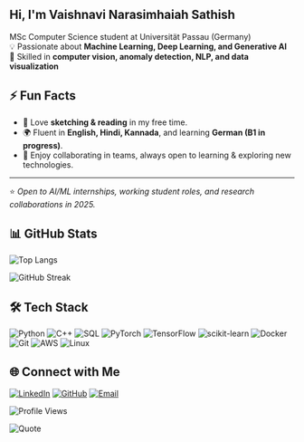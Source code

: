 ## Hi, I'm Vaishnavi Narasimhaiah Sathish
MSc Computer Science student at Universität Passau (Germany)  
💡 Passionate about **Machine Learning, Deep Learning, and Generative AI**  
🚀 Skilled in **computer vision, anomaly detection, NLP, and data visualization**  


## ⚡ Fun Facts  

- 🎨 Love **sketching & reading** in my free time.  
- 🌍 Fluent in **English, Hindi, Kannada**, and learning **German (B1 in progress)**.  
- 🤝 Enjoy collaborating in teams, always open to learning & exploring new technologies.  

---
⭐️ *Open to AI/ML internships, working student roles, and research collaborations in 2025.*  

## 📊 GitHub Stats  

![Top Langs](https://github-readme-stats.vercel.app/api/top-langs/?username=VaishnaviNarasimhaiahSathish&layout=compact&theme=tokyonight)  

![GitHub Streak](https://streak-stats.demolab.com?user=VaishnaviNarasimhaiahSathish&theme=tokyonight&hide_border=true)  

## 🛠 Tech Stack  

![Python](https://img.shields.io/badge/Python-3776AB?style=for-the-badge&logo=python&logoColor=white)
![C++](https://img.shields.io/badge/C++-00599C?style=for-the-badge&logo=c%2B%2B&logoColor=white)
![SQL](https://img.shields.io/badge/SQL-003B57?style=for-the-badge&logo=postgresql&logoColor=white)
![PyTorch](https://img.shields.io/badge/PyTorch-EE4C2C?style=for-the-badge&logo=pytorch&logoColor=white)
![TensorFlow](https://img.shields.io/badge/TensorFlow-FF6F00?style=for-the-badge&logo=tensorflow&logoColor=white)
![scikit-learn](https://img.shields.io/badge/scikit--learn-F7931E?style=for-the-badge&logo=scikit-learn&logoColor=white)
![Docker](https://img.shields.io/badge/Docker-2496ED?style=for-the-badge&logo=docker&logoColor=white)
![Git](https://img.shields.io/badge/Git-F05032?style=for-the-badge&logo=git&logoColor=white)
![AWS](https://img.shields.io/badge/AWS-232F3E?style=for-the-badge&logo=amazonaws&logoColor=white)
![Linux](https://img.shields.io/badge/Linux-FCC624?style=for-the-badge&logo=linux&logoColor=black)

## 🌐 Connect with Me  

[![LinkedIn](https://img.shields.io/badge/LinkedIn-0A66C2?style=for-the-badge&logo=linkedin&logoColor=white)](https://www.linkedin.com/in/vaishnavi-narasimhaiah-sathish)
[![GitHub](https://img.shields.io/badge/GitHub-181717?style=for-the-badge&logo=github&logoColor=white)](https://github.com/VaishnaviNarasimhaiahSathish)
[![Email](https://img.shields.io/badge/Email-D14836?style=for-the-badge&logo=gmail&logoColor=white)](mailto:vaishnaviherle@gmail.com)

![Profile Views](https://komarev.com/ghpvc/?username=VaishnaviNarasimhaiahSathish&color=blue)

![Quote](https://quotes-github-readme.vercel.app/api?type=horizontal&theme=radical)

